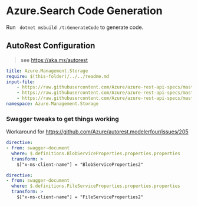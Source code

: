# Azure.Search Code Generation

Run ` dotnet msbuild /t:GenerateCode` to generate code.

## AutoRest Configuration
> see https://aka.ms/autorest

```yaml
title: Azure.Management.Storage
require: $(this-folder)/../../readme.md
input-file:
    - https://raw.githubusercontent.com/Azure/azure-rest-api-specs/master/specification/storage/resource-manager/Microsoft.Storage/stable/2019-06-01/blob.json
    - https://raw.githubusercontent.com/Azure/azure-rest-api-specs/master/specification/storage/resource-manager/Microsoft.Storage/stable/2019-06-01/file.json
    - https://raw.githubusercontent.com/Azure/azure-rest-api-specs/master/specification/storage/resource-manager/Microsoft.Storage/stable/2019-06-01/storage.json
namespace: Azure.Management.Storage
```

### Swagger tweaks to get things working

Workaround for https://github.com/Azure/autorest.modelerfour/issues/205

``` yaml
directive:
- from: swagger-document
  where: $.definitions.BlobServiceProperties.properties.properties
  transform: >
    $["x-ms-client-name"] = "BlobServiceProperties2"
```

``` yaml
directive:
- from: swagger-document
  where: $.definitions.FileServiceProperties.properties.properties
  transform: >
    $["x-ms-client-name"] = "FileServiceProperties2"
```
